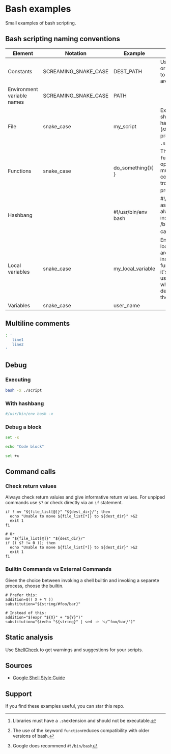 # Bash examples

Small examples of bash scripting.

## Bash scripting naming conventions

| Element                    |Notation              |Example              |Notes                                                                                                                    |
|----------------------------|----------------------|---------------------|-------------------------------------------------------------------------------------------------------------------------|
| Constants                  | SCREAMING_SNAKE_CASE | DEST_PATH           | Use `readonly` or `declare -r` to ensure they are readonly.                                                             |
| Environment variable names | SCREAMING_SNAKE_CASE | PATH                |                                                                                                                         |
| File                       | snake_case           | my_script           | Executables should not have extension (strongly preferred) or a `.sh` extension.[^1]                                    |
| Functions                  | snake_case           | do_something(){ }   | The keyword `function` it's optional, but must be used consistently troughout a project.[^2]                            |
| Hashbang                   |                      | #!/usr/bin/env bash | #!/usr/bin/bash asumes it's always installed in /bin, which can cause issues.[^3]                                       |
| Local variables            | snake_case           | my_local_variable   | Ensure that local variables are only seen inside a function and it's children by using `local` when declaring them.     |
| Variables                  | snake_case           | user_name           |                                                                                                                         |

## Multiline comments

```bash
: '
   line1
   line2
'
```

## Debug

### Executing

```bash
bash -x ./script
```

### With hashbang

```bash
#/usr/bin/env bash -x
```

### Debug a block

```bash
set -x

echo "Code block"

set +x
```

## Command calls

### Check  return values

Always check return valuies and give informative return values.
For unpiped commands use `$?` or check directly via an `if` statement.

```shell
if ! mv "${file_list[@]}" "${dest_dir}/"; then
  echo "Unable to move ${file_list[*]} to ${dest_dir}" >&2
  exit 1
fi

# Or
mv "${file_list[@]}" "${dest_dir}/"
if (( $? != 0 )); then
  echo "Unable to move ${file_list[*]} to ${dest_dir}" >&2
  exit 1
fi
```

### Builtin Commands vs External Commands

Given the choice between invoking a shell builtin and invoking a separete process, choose the builtin.

```shell
# Prefer this:
addition=$(( X + Y ))
substitution="${string/#foo/bar}"

# Instead of this:
addition="$(expr "${X}" + "${Y}")"
substitution="$(echo "${string}" | sed -e 's/^foo/bar/')"
```

## Static analysis

Use [ShellCheck](https://github.com/koalaman/shellcheck) to get warnings and suggestions for your scripts.

## Sources

* [Google Shell Style Guide](https://google.github.io/styleguide/shellguide.html)

[^1]: Libraries must have a `.sh`extension and should not be executable.
[^2]: The use of the keyword `function`reduces compatibility with older versions of bash.
[^3]: Google does recommend `#!/bin/bash`

## Support

If you find these examples useful, you can star this repo.

